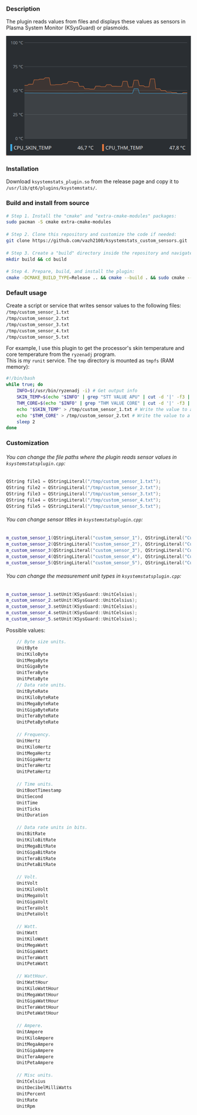 ### Description
The plugin reads values from files and displays these values as sensors in Plasma System Monitor (KSysGuard) or
plasmoids.

![img.png](img.png)

### Installation
Download `ksystemstats_plugin.so` from the release page and copy it to `/usr/lib/qt6/plugins/ksystemstats/`.

### Build and install from source
```bash
# Step 1. Install the "cmake" and "extra-cmake-modules" packages:
sudo pacman -S cmake extra-cmake-modules 

# Step 2. Clone this repository and customize the code if needed:
git clone https://github.com/vazh2100/ksystemstats_custom_sensors.git

# Step 3. Create a "build" directory inside the repository and navigate to it:
mkdir build && cd build 

# Step 4. Prepare, build, and install the plugin:
cmake -DCMAKE_BUILD_TYPE=Release .. && cmake --build . && sudo cmake --install . 
```

### Default usage
Create a script or service that writes sensor values to the following files:  
`/tmp/custom_sensor_1.txt`  
`/tmp/custom_sensor_2.txt`  
`/tmp/custom_sensor_3.txt`  
`/tmp/custom_sensor_4.txt`  
`/tmp/custom_sensor_5.txt`

For example, I use this plugin to get the processor's skin temperature and core temperature from the `ryzenadj`
program.  
This is my `runit` service. The `tmp` directory is mounted as `tmpfs` (RAM memory):
```bash
#!/bin/bash
while true; do
    INFO=$(/usr/bin/ryzenadj -i) # Get output info
    SKIN_TEMP=$(echo "$INFO" | grep "STT VALUE APU" | cut -d '|' -f3 | tr -d ' ') # Extract the desired value // 30.1
    THM_CORE=$(echo "$INFO" | grep "THM VALUE CORE" | cut -d '|' -f3 | tr -d ' ') # Extract the desired value // 35.7
    echo "$SKIN_TEMP" > /tmp/custom_sensor_1.txt # Write the value to a file
    echo "$THM_CORE" > /tmp/custom_sensor_2.txt # Write the value to a file
    sleep 2
done
```

### Customization

###### You can change the file paths where the plugin reads sensor values in `ksystemstatsplugin.cpp`:
```cpp
QString file1 = QStringLiteral("/tmp/custom_sensor_1.txt");
QString file2 = QStringLiteral("/tmp/custom_sensor_2.txt");
QString file3 = QStringLiteral("/tmp/custom_sensor_3.txt");
QString file4 = QStringLiteral("/tmp/custom_sensor_4.txt");
QString file5 = QStringLiteral("/tmp/custom_sensor_5.txt");
```

###### You can change sensor titles in `ksystemstatsplugin.cpp`:
```cpp
m_custom_sensor_1(QStringLiteral("custom_sensor_1"), QStringLiteral("Custom Sensor 1"), QVariant(0), &m_sensor_object),
m_custom_sensor_2(QStringLiteral("custom_sensor_2"), QStringLiteral("Custom Sensor 2"), QVariant(0), &m_sensor_object),
m_custom_sensor_3(QStringLiteral("custom_sensor_3"), QStringLiteral("Custom Sensor 3"), QVariant(0), &m_sensor_object),
m_custom_sensor_4(QStringLiteral("custom_sensor_4"), QStringLiteral("Custom Sensor 4"), QVariant(0), &m_sensor_object),
m_custom_sensor_5(QStringLiteral("custom_sensor_5"), QStringLiteral("Custom Sensor 5"), QVariant(0), &m_sensor_object)
```

###### You can change the measurement unit types in `ksystemstatsplugin.cpp`:
```cpp
m_custom_sensor_1.setUnit(KSysGuard::UnitCelsius);
m_custom_sensor_2.setUnit(KSysGuard::UnitCelsius);
m_custom_sensor_3.setUnit(KSysGuard::UnitCelsius);
m_custom_sensor_4.setUnit(KSysGuard::UnitCelsius);
m_custom_sensor_5.setUnit(KSysGuard::UnitCelsius);
```

Possible values:
```cpp
    // Byte size units.
    UnitByte
    UnitKiloByte
    UnitMegaByte
    UnitGigaByte
    UnitTeraByte
    UnitPetaByte
    // Data rate units.
    UnitByteRate
    UnitKiloByteRate
    UnitMegaByteRate
    UnitGigaByteRate
    UnitTeraByteRate
    UnitPetaByteRate

    // Frequency.
    UnitHertz
    UnitKiloHertz
    UnitMegaHertz
    UnitGigaHertz
    UnitTeraHertz
    UnitPetaHertz

    // Time units.
    UnitBootTimestamp
    UnitSecond
    UnitTime
    UnitTicks
    UnitDuration

    // Data rate units in bits.
    UnitBitRate
    UnitKiloBitRate
    UnitMegaBitRate
    UnitGigaBitRate
    UnitTeraBitRate
    UnitPetaBitRate

    // Volt.
    UnitVolt
    UnitKiloVolt
    UnitMegaVolt
    UnitGigaVolt
    UnitTeraVolt
    UnitPetaVolt

    // Watt.
    UnitWatt
    UnitKiloWatt
    UnitMegaWatt
    UnitGigaWatt
    UnitTeraWatt
    UnitPetaWatt

    // WattHour.
    UnitWattHour
    UnitKiloWattHour
    UnitMegaWattHour
    UnitGigaWattHour
    UnitTeraWattHour
    UnitPetaWattHour

    // Ampere.
    UnitAmpere
    UnitKiloAmpere
    UnitMegaAmpere
    UnitGigaAmpere
    UnitTeraAmpere
    UnitPetaAmpere

    // Misc units.
    UnitCelsius
    UnitDecibelMilliWatts
    UnitPercent
    UnitRate
    UnitRpm
```


